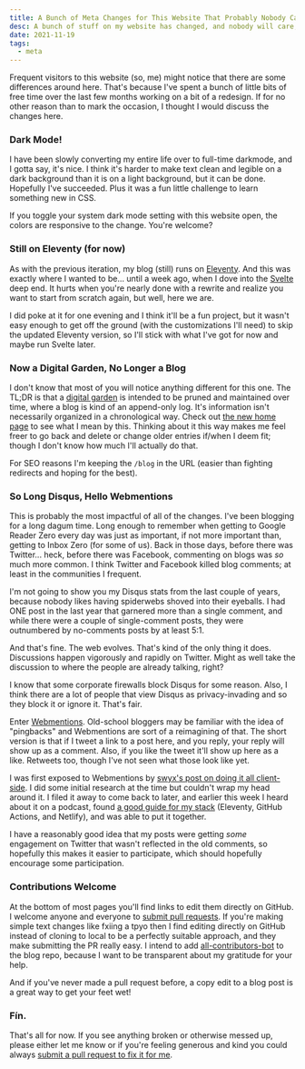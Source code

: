 ```yaml
---
title: A Bunch of Meta Changes for This Website That Probably Nobody Cares About
desc: A bunch of stuff on my website has changed, and nobody will care, so I'll talk to myself about it.
date: 2021-11-19
tags:
  - meta
---
```


Frequent visitors to this website (so, me) might notice that there are some differences around here. That's because I've spent a bunch of little bits of free time over the last few months working on a bit of a redesign. If for no other reason than to mark the occasion, I thought I would discuss the changes here.

### Dark Mode!

I have been slowly converting my entire life over to full-time darkmode, and I gotta say, it's nice. I think it's harder to make text clean and legible on a dark background than it is on a light background, but it can be done. Hopefully I've succeeded. Plus it was a fun little challenge to learn something new in CSS.

If you toggle your system dark mode setting with this website open, the colors are responsive to the change. You're welcome?

### Still on Eleventy (for now)

As with the previous iteration, my blog (still) runs on [Eleventy][eleventy]. And this was exactly where I wanted to be... until a week ago, when I dove into the [Svelte][svelte] deep end. It hurts when you're nearly done with a rewrite and realize you want to start from scratch again, but well, here we are.

I did poke at it for one evening and I think it'll be a fun project, but it wasn't easy enough to get off the ground (with the customizations I'll need) to skip the updated Eleventy version, so I'll stick with what I've got for now and maybe run Svelte later.

### Now a Digital Garden, No Longer a Blog

I don't know that most of you will notice anything different for this one. The TL;DR is that a [digital garden][] is intended to be pruned and maintained over time, where a blog is kind of an append-only log. It's information isn't necessarily organized in a chronological way. Check out [the new home page](/) to see what I mean by this. Thinking about it this way makes me feel freer to go back and delete or change older entries if/when I deem fit; though I don't know how much I'll actually do that.

For SEO reasons I'm keeping the `/blog` in the URL (easier than fighting redirects and hoping for the best).

### So Long Disqus, Hello Webmentions

This is probably the most impactful of all of the changes. I've been blogging for a long dagum time. Long enough to remember when getting to Google Reader Zero every day was just as important, if not more important than, getting to Inbox Zero (for some of us). Back in those days, before there was Twitter... heck, before there was Facebook, commenting on blogs was _so_ much more common. I think Twitter and Facebook killed blog comments; at least in the communities I frequent.

I'm not going to show you my Disqus stats from the last couple of years, because nobody likes having spiderwebs shoved into their eyeballs. I had ONE post in the last year that garnered more than a single comment, and while there were a couple of single-comment posts, they were outnumbered by no-comments posts by at least 5:1.

And that's fine. The web evolves. That's kind of the only thing it does. Discussions happen vigorously and rapidly on Twitter. Might as well take the discussion to where the people are already talking, right?

I know that some corporate firewalls block Disqus for some reason. Also, I think there are a lot of people that view Disqus as privacy-invading and so they block it or ignore it. That's fair.

Enter [Webmentions][]. Old-school bloggers may be familiar with the idea of "pingbacks" and Webmentions are sort of a reimagining of that. The short version is that if I tweet a link to a post here, and you reply, your reply will show up as a comment. Also, if you like the tweet it'll show up here as a like. Retweets too, though I've not seen what those look like yet.

I was first exposed to Webmentions by [swyx's post on doing it all client-side][swyx]. I did some initial research at the time but couldn't wrap my head around it. I filed it away to come back to later, and earlier this week I heard about it on a podcast, found [a good guide for my stack][guide] (Eleventy, GitHub Actions, and Netlify), and was able to put it together.

I have a reasonably good idea that my posts were getting _some_ engagement on Twitter that wasn't reflected in the old comments, so hopefully this makes it easier to participate, which should hopefully encourage some participation.

### Contributions Welcome

At the bottom of most pages you'll find links to edit them directly on GitHub. I welcome anyone and everyone to [submit pull requests](https://github.com/atuttle/blog/). If you're making simple text changes like fxiing a tpyo then I find editing directly on GitHub instead of cloning to local to be a perfectly suitable approach, and they make submitting the PR really easy. I intend to add [all-contributors-bot][] to the blog repo, because I want to be transparent about my gratitude for your help.

And if you've never made a pull request before, a copy edit to a blog post is a great way to get your feet wet!

### Fín.

That's all for now. If you see anything broken or otherwise messed up, please either let me know or if you're feeling generous and kind you could always [submit a pull request to fix it for me](https://github.com/atuttle/blog/).

[eleventy]: https://www.11ty.dev/
[svelte]: https://svelte.dev
[digital garden]: https://maggieappleton.com/garden-history
[webmentions]: https://webmention.io/
[swyx]: https://www.swyx.io/clientside-webmentions/
[all-contributors-bot]: https://allcontributors.org/
[guide]: https://sia.codes/posts/webmentions-eleventy-in-depth/
